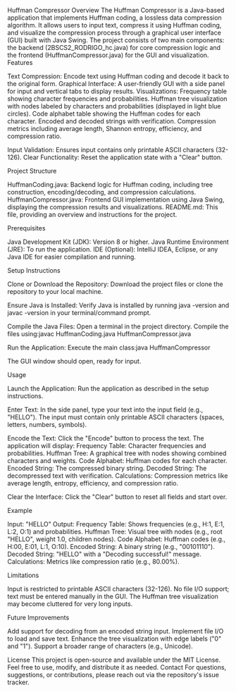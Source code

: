 Huffman Compressor
Overview
The Huffman Compressor is a Java-based application that implements Huffman coding, a lossless data compression algorithm. It allows users to input text, compress it using Huffman coding, and visualize the compression process through a graphical user interface (GUI) built with Java Swing. The project consists of two main components: the backend (2BSCS2_RODRIGO_hc.java) for core compression logic and the frontend (HuffmanCompressor.java) for the GUI and visualization.
Features

Text Compression: Encode text using Huffman coding and decode it back to the original form.
Graphical Interface: A user-friendly GUI with a side panel for input and vertical tabs to display results.
Visualizations:
Frequency table showing character frequencies and probabilities.
Huffman tree visualization with nodes labeled by characters and probabilities (displayed in light blue circles).
Code alphabet table showing the Huffman codes for each character.
Encoded and decoded strings with verification.
Compression metrics including average length, Shannon entropy, efficiency, and compression ratio.


Input Validation: Ensures input contains only printable ASCII characters (32-126).
Clear Functionality: Reset the application state with a "Clear" button.

Project Structure

HuffmanCoding.java: Backend logic for Huffman coding, including tree construction, encoding/decoding, and compression calculations.
HuffmanCompressor.java: Frontend GUI implementation using Java Swing, displaying the compression results and visualizations.
README.md: This file, providing an overview and instructions for the project.

Prerequisites

Java Development Kit (JDK): Version 8 or higher.
Java Runtime Environment (JRE): To run the application.
IDE (Optional): IntelliJ IDEA, Eclipse, or any Java IDE for easier compilation and running.

Setup Instructions

Clone or Download the Repository:
Download the project files or clone the repository to your local machine.


Ensure Java is Installed:
Verify Java is installed by running java -version and javac -version in your terminal/command prompt.


Compile the Java Files:
Open a terminal in the project directory.
Compile the files using:javac HuffmanCoding.java HuffmanCompressor.java




Run the Application:
Execute the main class:java HuffmanCompressor


The GUI window should open, ready for input.



Usage

Launch the Application:
Run the application as described in the setup instructions.


Enter Text:
In the side panel, type your text into the input field (e.g., "HELLO").
The input must contain only printable ASCII characters (spaces, letters, numbers, symbols).


Encode the Text:
Click the "Encode" button to process the text.
The application will display:
Frequency Table: Character frequencies and probabilities.
Huffman Tree: A graphical tree with nodes showing combined characters and weights.
Code Alphabet: Huffman codes for each character.
Encoded String: The compressed binary string.
Decoded String: The decompressed text with verification.
Calculations: Compression metrics like average length, entropy, efficiency, and compression ratio.




Clear the Interface:
Click the "Clear" button to reset all fields and start over.



Example

Input: "HELLO"
Output:
Frequency Table: Shows frequencies (e.g., H:1, E:1, L:2, O:1) and probabilities.
Huffman Tree: Visual tree with nodes (e.g., root "HELLO", weight 1.0, children nodes).
Code Alphabet: Huffman codes (e.g., H:00, E:01, L:1, O:10).
Encoded String: A binary string (e.g., "00101110").
Decoded String: "HELLO" with a "Decoding successful!" message.
Calculations: Metrics like compression ratio (e.g., 80.00%).



Limitations

Input is restricted to printable ASCII characters (32-126).
No file I/O support; text must be entered manually in the GUI.
The Huffman tree visualization may become cluttered for very long inputs.

Future Improvements

Add support for decoding from an encoded string input.
Implement file I/O to load and save text.
Enhance the tree visualization with edge labels ("0" and "1").
Support a broader range of characters (e.g., Unicode).

License
This project is open-source and available under the MIT License. Feel free to use, modify, and distribute it as needed.
Contact
For questions, suggestions, or contributions, please reach out via the repository's issue tracker.
